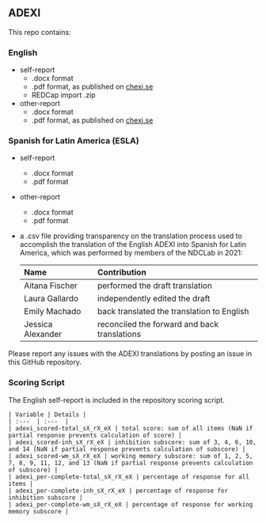 ## ADEXI

This repo contains:

### English
* self-report
    * .docx format
    * .pdf format, as published on [chexi.se](https://chexi.se/downloads)
    * REDCap import .zip
* other-report
    * .docx format
    * .pdf format, as published on [chexi.se](https://chexi.se/downloads)

### Spanish for Latin America (ESLA)
* self-report
    * .docx format
    * .pdf format
* other-report
    * .docx format
    * .pdf format
* a .csv file providing transparency on the translation process used to accomplish the translation of the English ADEXI into Spanish for Latin America, which was performed by members of the NDCLab in 2021:

    | Name | Contribution |
    | :--  | :--  |
    | Aitana Fischer | performed the draft translation |
    | Laura Gallardo | independently edited the draft |
    | Emily Machado | back translated the translation to English |
    | Jessica Alexander | reconciled the forward and back translations |

Please report any issues with the ADEXI translations by posting an issue in this GitHub repository.


### Scoring Script
The English self-report is included in the repository scoring script.

    | Variable | Details |
    | :---  | :---  |
    | adexi_scored-total_sX_rX_eX | total score: sum of all items (NaN if partial response prevents calculation of score) |
    | adexi_scored-inh_sX_rX_eX | inhibition subscore: sum of 3, 4, 6, 10, and 14 (NaN if partial response prevents calculation of subscore) |
    | adexi_scored-wm_sX_rX_eX | working memory subscore: sum of 1, 2, 5, 7, 8, 9, 11, 12, and 13 (NaN if partial response prevents calculation of subscore) |
    | adexi_per-complete-total_sX_rX_eX | percentage of response for all items |
    | adexi_per-complete-inh_sX_rX_eX | percentage of response for inhibition subscore |
    | adexi_per-complete-wm_sX_rX_eX | percentage of response for working memory subscore |
